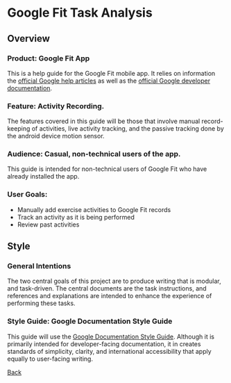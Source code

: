 
# Google Fit Task Analysis

## Overview

### Product: Google Fit App

This is a help guide for the Google Fit mobile app.  It relies on information the [official Google help articles](https://support.google.com/fit/) as well as the [official Google developer documentation](https://developers.google.com/fit/overview).

### Feature: Activity Recording.

The features covered in this guide will be those that involve manual record-keeping of activities, live activity tracking, and the passive tracking done by the android device motion sensor.

### Audience: Casual, non-technical users of the app.

This guide is intended for non-technical users of Google Fit who have already installed the app.

### User Goals:
- Manually add exercise activities to Google Fit records
- Track an activity as it is being performed
- Review past activities

## Style

### General Intentions

The two central goals of this project are to produce writing that is modular, and task-driven. The central documents are the task instructions, and references and explanations are intended to enhance the experience of performing these tasks.

### Style Guide: Google Documentation Style Guide

This guide will use the [Google Documentation Style Guide](https://developers.google.com/style/). Although it is primarily intended for developer-facing documentation, it in creates standards of simplicity, clarity, and international accessibility that apply equally to user-facing writing.

[Back](index.html)
